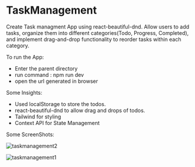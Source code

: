# TaskManagement
Create Task managment App using react-beautiful-dnd.
Allow users to add tasks, organize them into different
categories(Todo, Progress, Completed), and implement 
drag-and-drop functionality to reorder tasks within each category.

To run the App:
+ Enter the parent directory
+ run command : npm run dev
+ open the url generated in browser

Some Insights:
+ Used localStorage to store the todos.
+ react-beautiful-dnd to allow drag and drops of todos.
+ Tailwind for styling
+ Context API for State Management

Some ScreenShots:

![taskmanagement2](https://github.com/kautilya101/TaskManagement/assets/53991084/32e67889-3f2e-4b99-9b48-5d34e0050e92)

![taskmanagement1](https://github.com/kautilya101/TaskManagement/assets/53991084/5aaf16a5-dc22-43f4-bbcb-aff055167150)

